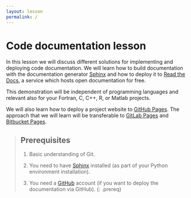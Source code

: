 ```yaml
---
layout: lesson
permalink: /
---
```


# Code documentation lesson

In this lesson we will discuss different solutions for implementing and
deploying code documentation. We will learn how to build documentation with the
documentation generator [Sphinx](http://www.sphinx-doc.org) and how to
deploy it to [Read the Docs](https://readthedocs.org), a service which hosts
open documentation for free.

This demonstration will be independent of programming languages and relevant
also for your Fortran, C, C++, R, or Matlab projects.

We will also learn how
to deploy a project website to [GitHub Pages](https://pages.github.com).
The approach that we will learn will be transferable to
[GitLab Pages](https://about.gitlab.com/features/pages/) and
[Bitbucket Pages](https://pages.bitbucket.io).

> ## Prerequisites
>
> 1. Basic understanding of Git.
>
> 2. You need to have [Sphinx](http://www.sphinx-doc.org) installed (as part of your Python environment installation).
>
> 3. You need a [GitHub](https://github.com) account (if you want to deploy the documentation via GitHub).
{: .prereq}
